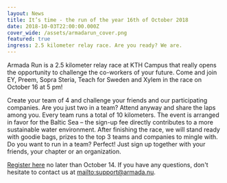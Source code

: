 ```yaml
---
layout: News
title: It’s time - the run of the year 16th of October 2018
date: 2018-10-03T22:00:00.000Z
cover_wide: /assets/armadarun_cover.png
featured: true
ingress: 2.5 kilometer relay race. Are you ready? We are.
---
```

Armada Run is a 2.5 kilometer relay race at KTH Campus that really opens the opportunity to challenge the co-workers of your future. Come and join EY, Preem, Sopra Steria, Teach for Sweden and Xylem in the race on October 16 at 5 pm!

Create your team of 4 and challenge your friends and our participating companies. Are you just two in a team? Attend anyway and share the laps among you. Every team runs a total of 10 kilometers. The event is arranged in favor for the Baltic Sea – the sign-up fee directly contributes to a more sustainable water environment. After finishing the race, we will stand ready with goodie bags, prizes to the top 3 teams and companies to mingle with. Do you want to run in a team? Perfect! Just sign up together with your friends, your chapter or an organization.

[Register here](https://ais.armada.nu/fairs/2018/events/1/signup) no later than October 14. If you have any questions, don't hesitate to contact us at <mailto:support@armada.nu>.

